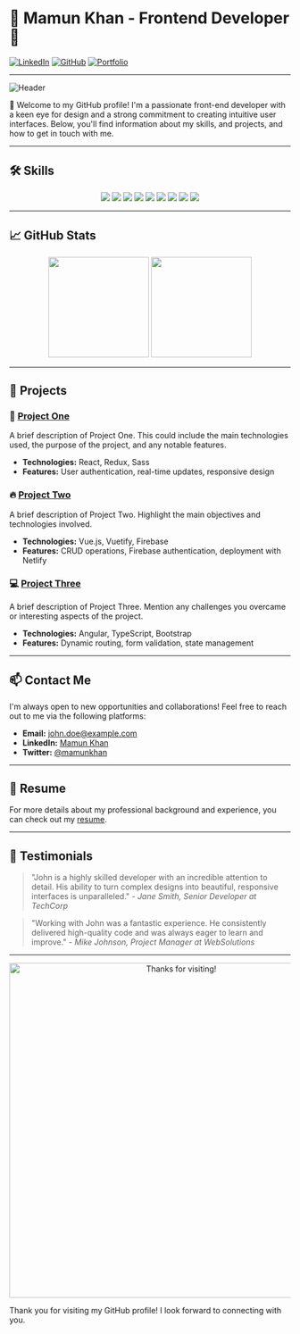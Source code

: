 # 🌟 Mamun Khan - Frontend Developer 🌟

[![LinkedIn](https://img.shields.io/badge/LinkedIn-Connect-blue?style=for-the-badge&logo=linkedin)](https://www.linkedin.com/in/mamun-khan-90563a294/?trk=opento_sprofile_details)
[![GitHub](https://img.shields.io/badge/GitHub-Follow-black?style=for-the-badge&logo=github)](https://github.com/MamunKhan2002)
[![Portfolio](https://img.shields.io/badge/Portfolio-Visit-brightgreen?style=for-the-badge&logo=internet-explorer)](https://mamunkhan.netlify.app/)

---

![Header](https://i.ibb.co/tbDMQTW/Mamun-Khan-3.png)

👋 Welcome to my GitHub profile! I'm a passionate front-end developer with a keen eye for design and a strong commitment to creating intuitive user interfaces. Below, you'll find information about my skills, and projects, and how to get in touch with me.

---

## 🛠️ Skills

<div align="center">
  <img src="https://img.shields.io/badge/HTML5-E34F26?style=for-the-badge&logo=html5&logoColor=white" />
  <img src="https://img.shields.io/badge/CSS3-1572B6?style=for-the-badge&logo=css3&logoColor=white" />
  <img src="https://img.shields.io/badge/JavaScript-F7DF1E?style=for-the-badge&logo=javascript&logoColor=black" />
  <img src="https://img.shields.io/badge/React-61DAFB?style=for-the-badge&logo=react&logoColor=black" />
  <img src="https://img.shields.io/badge/Git-F05032?style=for-the-badge&logo=git&logoColor=white" />
  <img src="https://img.shields.io/badge/npm-CB3837?style=for-the-badge&logo=npm&logoColor=white" />
  <img src="https://img.shields.io/badge/Figma-F24E1E?style=for-the-badge&logo=figma&logoColor=white" />
  <img src="https://img.shields.io/badge/Adobe_XD-FF61F6?style=for-the-badge&logo=adobe-xd&logoColor=white" />
  <img src="https://img.shields.io/badge/Sketch-F7B500?style=for-the-badge&logo=sketch&logoColor=black" />
</div>

---

## 📈 GitHub Stats

<div align="center">
  <img height="180em" src="https://github-readme-stats.vercel.app/api?username=johndoe&show_icons=true&theme=radical&include_all_commits=true&count_private=true"/>
  <img height="180em" src="https://github-readme-streak-stats.herokuapp.com/?user=johndoe&theme=radical" />
</div>

---

## 🚀 Projects

### 🌟 [Project One]()
A brief description of Project One. This could include the main technologies used, the purpose of the project, and any notable features.

- **Technologies:** React, Redux, Sass
- **Features:** User authentication, real-time updates, responsive design

### 🔥 [Project Two]()
A brief description of Project Two. Highlight the main objectives and technologies involved.

- **Technologies:** Vue.js, Vuetify, Firebase
- **Features:** CRUD operations, Firebase authentication, deployment with Netlify

### 💻 [Project Three]()
A brief description of Project Three. Mention any challenges you overcame or interesting aspects of the project.

- **Technologies:** Angular, TypeScript, Bootstrap
- **Features:** Dynamic routing, form validation, state management

---

## 📫 Contact Me

I'm always open to new opportunities and collaborations! Feel free to reach out to me via the following platforms:

- **Email:** john.doe@example.com
- **LinkedIn:** [Mamun Khan](https://www.linkedin.com/in/mamun-khan-90563a294/)
- **Twitter:** [@mamunkhan]()

---

## 📄 Resume

For more details about my professional background and experience, you can check out my [resume]().

---

## 🌟 Testimonials

> "John is a highly skilled developer with an incredible attention to detail. His ability to turn complex designs into beautiful, responsive interfaces is unparalleled." - *Jane Smith, Senior Developer at TechCorp*

> "Working with John was a fantastic experience. He consistently delivered high-quality code and was always eager to learn and improve." - *Mike Johnson, Project Manager at WebSolutions*

---

<div align="center">
  <img src="https://user-images.githubusercontent.com/12345678/123456789-abc123d4-5678-efgh-ijkl-34567890mnop.png" alt="Thanks for visiting!" width="600"/>
</div>

Thank you for visiting my GitHub profile! I look forward to connecting with you.





